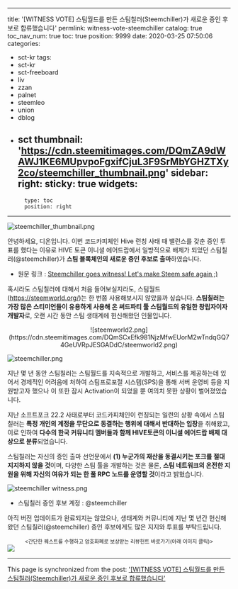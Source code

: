 
---
title: '[WITNESS VOTE] 스팀월드를 만든 스팀칠러(Steemchiller)가 새로운 증인 후보로 합류했습니다'
permlink: witness-vote-steemchiller
catalog: true
toc_nav_num: true
toc: true
position: 9999
date: 2020-03-25 07:50:06
categories:
- sct-kr
tags:
- sct-kr
- sct-freeboard
- liv
- zzan
- palnet
- steemleo
- union
- dblog
- sct
thumbnail: 'https://cdn.steemitimages.com/DQmZA9dWAWJ1KE6MUpvpoFgxifCjuL3F9SrMbYGHZTXy2co/steemchiller_thumbnail.png'
sidebar:
    right:
        sticky: true
widgets:
    -
        type: toc
        position: right
---


![steemchiller_thumbnail.png](https://cdn.steemitimages.com/DQmZA9dWAWJ1KE6MUpvpoFgxifCjuL3F9SrMbYGHZTXy2co/steemchiller_thumbnail.png)

안녕하세요, 디온입니다. 이번 코드카피체인 Hive 런칭 사태 때 밸런스를 갖춘 증인 투표를 했다는 이유로 HIVE 토큰 이니셜 에어드랍에서 일방적으로 배제가 되었던 스팀칠러(@steemchiller)가 **스팀 블록체인의 새로운 증인 후보로 출마**하였습니다.

- 원문 링크 : [Steemchiller goes witness! Let's make Steem safe again ;)](https://steemit.com/witness-category/@steemchiller/steemchiller-goes-witness-let-s-make-steem-safe-again)

혹시라도 스팀칠러에 대해서 처음 들어보실지라도, 스팀월드(https://steemworld.org/)는 한 번쯤 사용해보시지 않았을까 싶습니다. **스팀칠러는 가장 많은 스티미언들이 유용하게 사용해 온 써드파티 툴 스팀월드의 유일한 창립자이자 개발자**로, 오랜 시간 동안 스팀 생태계에 헌신해왔던 인물입니다.

<center>![steemworld2.png](https://cdn.steemitimages.com/DQmSCxEfk981NjzMfwEUorM2wTndqGQ74GeUVRpJESGADdC/steemworld2.png)</center>

![steemchiller.png](https://cdn.steemitimages.com/DQmWXEyULhoS7CwKVXRbH4oHcWrvTpnqMAxH45QCW7ZhQ26/steemchiller.png)

지난 몇 년 동안 스팀칠러는 스팀월드를 지속적으로 개발하고, 서비스를 제공하는데 있어서 경제적인 어려움에 처하여 스팀프로포절 시스템(SPS)을 통해 서버 운영비 등을 지원받고자 했으나 이 또한 잠시 Activation이 되었을 뿐 여의치 못한 상황이 벌어졌었습니다.

지난 소프트포크 22.2 사태로부터 코드카피체인이 런칭되는 일련의 상황 속에서 스팀 칠러는 **특정 개인의 계정을 무단으로 동결하는 행위에 대해서 반대하는 입장**을 취해왔고, 이로 인하여 **다수의 한국 커뮤니티 멤버들과 함께 HIVE토큰의 이니셜 에어드랍 배제 대상으로 분류**되었습니다.

스팀칠러는 자신의 증인 출마 선언문에서 **(1) 누군가의 재산을 동결시키는 포크를 절대 지지하지 않을 것**이며, 다양한 스팀 툴을 개발하는 것은 물론, **스팀 네트워크의 온전한 지원을 위해 자신의 여유가 되는 한 풀 RPC 노드를 운영할 것**이라고 밝혔습니다.

![steemchiller witness.png](https://cdn.steemitimages.com/DQme6Bjq573TAqTm3X1hpnUa53HNjytkMp73w8hn5GxZ74Z/steemchiller%20witness.png)

- 스팀칠러 증인 후보 계정 : @steemchiller

아직 버전 업데이트가 완료되지는 않았으나, 생태계와 커뮤니티에 지난 몇 년간 헌신해왔던 스팀칠러(@steemchiller) 증인 후보에게도 많은 지지와 투표를 부탁드립니다.


<center><sub><간단한 퀘스트를 수행하고 암호화폐로 보상받는 리뷰헌트 바로가기(아래 이미지 클릭)></sub></center>
<a href="https://review.hunt.town/r/7440"><img src="https://cdn.steemitimages.com/DQmbBT686T7Diu6FJGMf2qtyuASQRTcTWhzMDRReVYkMD4Z/reviewhunt%20logo.png"></a>

- - -

This page is synchronized from the post: ['[WITNESS VOTE] 스팀월드를 만든 스팀칠러(Steemchiller)가 새로운 증인 후보로 합류했습니다'](https://steemit.com/@donekim/witness-vote-steemchiller)
